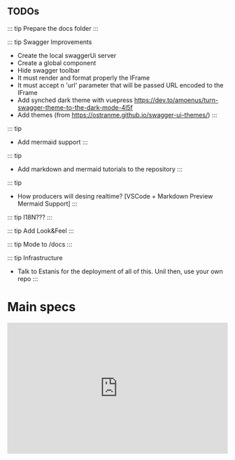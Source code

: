 ## TODOs

::: tip
Prepare the docs folder
:::

::: tip
Swagger Improvements
- Create the local swaggerUi server 
- Create a global component <OpenAPI url="" /> 
- Hide swagger toolbar
- It must render and format properly the IFrame
- It must accept n 'url' parameter that will be passed URL encoded to the IFrame
- Add synched dark theme with vuepress https://dev.to/amoenus/turn-swagger-theme-to-the-dark-mode-4l5f
- Add themes (from https://ostranme.github.io/swagger-ui-themes/)
:::

::: tip
- Add mermaid support
:::

::: tip
- Add markdown and mermaid tutorials to the repository
:::

::: tip
- How producers will desing realtime? [VSCode + Markdown Preview Mermaid Support]
:::

::: tip
I18N???
:::

::: tip
Add Look&Feel
:::

::: tip
Mode to /docs
:::

::: tip
Infrastructure
- Talk to Estanis for the deployment of all of this. Unil then, use your own repo
:::


# Main specs
<iframe src="https://test.latrup.net/openapi-docs/?urls.primaryName=TaskAPI%20(Webhook%20mode%2C%20customer%20version)" style="width: 100%; height:300px; border:0px" />


## Markdown Content

